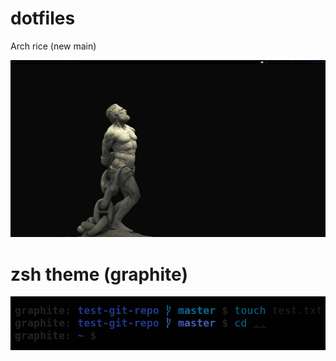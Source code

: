 # dotfiles
Arch rice (new main)

<img src="pics/screens/2020-04-11-185628_1920x1080_scrot.png">

# zsh theme (graphite)
<img src="pics/screens/2020-04-11_22-18.png">
